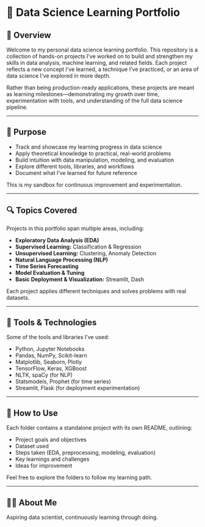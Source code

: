 # 🧠 Data Science Learning Portfolio

## 📌 Overview
Welcome to my personal data science learning portfolio. This repository is a collection of hands-on projects I've worked on to build and strengthen my skills in data analysis, machine learning, and related fields. Each project reflects a new concept I've learned, a technique I’ve practiced, or an area of data science I've explored in more depth.

Rather than being production-ready applications, these projects are meant as learning milestones—demonstrating my growth over time, experimentation with tools, and understanding of the full data science pipeline.

---

## 🎯 Purpose
- Track and showcase my learning progress in data science
- Apply theoretical knowledge to practical, real-world problems
- Build intuition with data manipulation, modeling, and evaluation
- Explore different tools, libraries, and workflows
- Document what I’ve learned for future reference

This is my sandbox for continuous improvement and experimentation.

---

## 🔍 Topics Covered
Projects in this portfolio span multiple areas, including:
- **Exploratory Data Analysis (EDA)**
- **Supervised Learning:** Classification & Regression
- **Unsupervised Learning:** Clustering, Anomaly Detection
- **Natural Language Processing (NLP)**
- **Time Series Forecasting**
- **Model Evaluation & Tuning**
- **Basic Deployment & Visualization:** Streamlit, Dash

Each project applies different techniques and solves problems with real datasets.

---

## 🧰 Tools & Technologies
Some of the tools and libraries I’ve used:
- Python, Jupyter Notebooks
- Pandas, NumPy, Scikit-learn
- Matplotlib, Seaborn, Plotly
- TensorFlow, Keras, XGBoost
- NLTK, spaCy (for NLP)
- Statsmodels, Prophet (for time series)
- Streamlit, Flask (for deployment experimentation)

---

## 🚀 How to Use
Each folder contains a standalone project with its own README, outlining:
- Project goals and objectives
- Dataset used
- Steps taken (EDA, preprocessing, modeling, evaluation)
- Key learnings and challenges
- Ideas for improvement

Feel free to explore the folders to follow my learning path.

---

## 🧑‍💻 About Me
Aspiring data scientist, continuously learning through doing.
